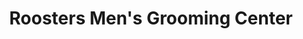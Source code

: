 ---
title: "Roosters Men's Grooming Center"
url: /herndon/roosters-mens-grooming-center/
shop: Friseur
---